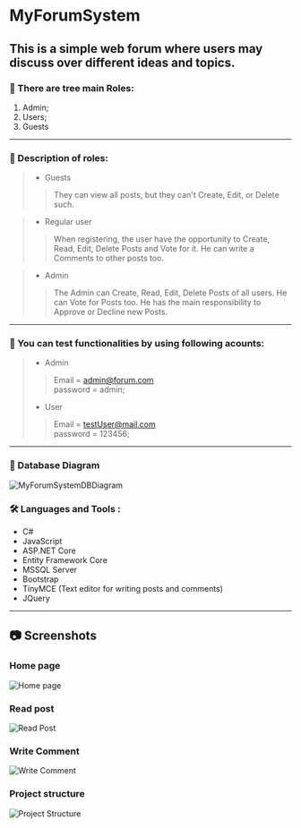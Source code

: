 # MyForumSystem
## This is a simple web forum where users may discuss over different ideas and topics.

### :couple: There are tree main Roles:
1. Admin;
2. Users;
3. Guests         
---
### :couple: Description of roles:

>- Guests<br>
>> They can view all posts, but they can't Create, Edit, or Delete such. 

>- Regular user<br>
>> When registering, the user have the opportunity to Create, Read, Edit, Delete Posts and Vote for it. He can write a Comments to other posts too.

>- Admin<br>
>> The Admin can Create, Read, Edit, Delete Posts of all users. He can Vote for Posts too. He has the main responsibility to Approve or Decline new Posts.
---
 ### :key: You can test functionalities by using following acounts:
>- Admin<br>
>> Email = admin@forum.com<br>
>> password = admin;
>- User<br>
>> Email = testUser@mail.com<br>
>> password = 123456;
---
### :floppy_disk: Database Diagram
![MyForumSystemDBDiagram](https://user-images.githubusercontent.com/64737227/193925628-46bebbd8-f73f-4296-8379-47778e886269.png)


### :hammer_and_wrench: Languages and Tools :
- C#
- JavaScript
- ASP.NET Core
- Entity Framework Core
- MSSQL Server
- Bootstrap
- TinyMCE (Text editor for writing posts and comments)
- JQuery
---
## :camera: Screenshots
### Home page
![Home page](https://user-images.githubusercontent.com/64737227/193987837-e769dbe3-5c54-4f4a-a99a-8ed6a11557d3.png)
### Read post
![Read Post](https://user-images.githubusercontent.com/64737227/193990240-9d16852f-95d4-4197-a67d-813c17002915.png)
### Write Comment
![Write Comment](https://user-images.githubusercontent.com/64737227/193990599-c25f90d1-a92e-4279-b2b6-f6bcd6f527bb.png)
### Project structure
![Project Structure](https://user-images.githubusercontent.com/64737227/193991635-70207983-8d5b-4c1e-bc15-0d75238cc2f6.png)

